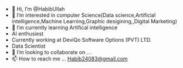 - 👋 Hi, I’m @HabibUllah
- 👀 I’m interested in computer Science(Data science,Artificial intelligence,Machine Learning,Graphic desigining,,Digital Marketing)
- 🌱 I’m currently learning Artifical intelligence 
- AI enthusiest
- Currently working at DeviQo Software Options (PVT) LTD.
- Data Scientist
- 💞️ I’m looking to collaborate on ...
- 📫 How to reach me ... Habib24083@gmail.com

<!---
Habib24083/Habib24083 is a ✨ special ✨ repository because its `README.md` (this file) appears on your GitHub profile.
You can click the Preview link to take a look at your changes.
--->
